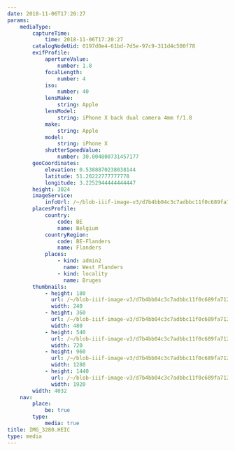 ```yaml
---
date: 2018-11-06T17:20:27
params:
    mediaType:
        captureTime:
            time: 2018-11-06T17:20:27
        catalogNodeUid: 0197d0e4-61bd-7d5e-97c9-311d4c500f78
        exifProfile:
            apertureValue:
                number: 1.8
            focalLength:
                number: 4
            iso:
                number: 40
            lensMake:
                string: Apple
            lensModel:
                string: iPhone X back dual camera 4mm f/1.8
            make:
                string: Apple
            model:
                string: iPhone X
            shutterSpeedValue:
                number: 30.004800731457177
        geoCoordinates:
            elevation: 0.5388870238038144
            latitude: 51.20222777777778
            longitude: 3.2252944444444447
        height: 3024
        imageService:
            infoUrl: /~/blob-iiif-image-v3/d7b4bb04c3c7adbbc11f0c689fa712e52ae38491d4459411fcd83710c814a605/info.json
        placesProfile:
            country:
                code: BE
                name: Belgium
            countryRegion:
                code: BE-Flanders
                name: Flanders
            places:
                - kind: admin2
                  name: West Flanders
                - kind: locality
                  name: Bruges
        thumbnails:
            - height: 180
              url: /~/blob-iiif-image-v3/d7b4bb04c3c7adbbc11f0c689fa712e52ae38491d4459411fcd83710c814a605/full/240%2C180/0/default.jpg
              width: 240
            - height: 360
              url: /~/blob-iiif-image-v3/d7b4bb04c3c7adbbc11f0c689fa712e52ae38491d4459411fcd83710c814a605/full/480%2C360/0/default.jpg
              width: 480
            - height: 540
              url: /~/blob-iiif-image-v3/d7b4bb04c3c7adbbc11f0c689fa712e52ae38491d4459411fcd83710c814a605/full/720%2C540/0/default.jpg
              width: 720
            - height: 960
              url: /~/blob-iiif-image-v3/d7b4bb04c3c7adbbc11f0c689fa712e52ae38491d4459411fcd83710c814a605/full/1280%2C960/0/default.jpg
              width: 1280
            - height: 1440
              url: /~/blob-iiif-image-v3/d7b4bb04c3c7adbbc11f0c689fa712e52ae38491d4459411fcd83710c814a605/full/1920%2C1440/0/default.jpg
              width: 1920
        width: 4032
    nav:
        place:
            be: true
        type:
            media: true
title: IMG_3280.HEIC
type: media
---
```

